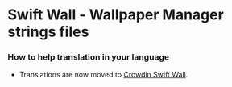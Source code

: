 <h1>Swift Wall - Wallpaper Manager strings files</h1>

<h3>How to help translation in your language</h3>

- Translations are now moved to <a href="https://crowdin.com/project/swiftwall">Crowdin Swift Wall</a>. 
